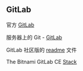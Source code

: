 ## GitLab ##

官方 [GitLab](https://about.gitlab.com/)

服务器上的 Git - [GitLab](https://git-scm.com/book/zh/v2/%E6%9C%8D%E5%8A%A1%E5%99%A8%E4%B8%8A%E7%9A%84-Git-GitLab)

GitLab 社区版的 [readme](https://gitlab.com/gitlab-org/gitlab-ce/tree/master) 文件

The Bitnami GitLab CE [Stack](https://bitnami.com/stack/gitlab)
